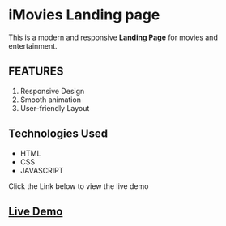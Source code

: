 # iMovies Landing page
This is a modern and responsive **Landing Page** for movies and entertainment.

## FEATURES
1. Responsive Design
2. Smooth animation
3. User-friendly Layout

## Technologies Used
- HTML
- CSS
- JAVASCRIPT

Click the Link below to view the live demo
## [Live Demo]()
